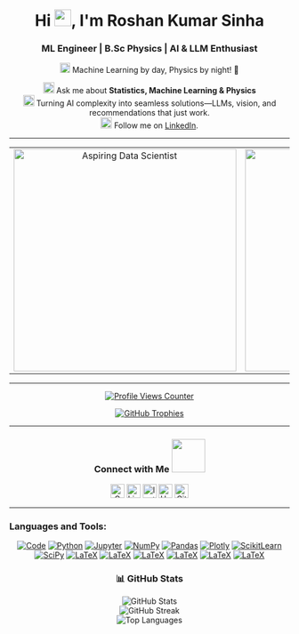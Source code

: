 <h1 align="center">Hi <img src="https://github.com/TheDudeThatCode/TheDudeThatCode/blob/master/Assets/Mario_Hello_Big.gif" width="30px">, I'm Roshan Kumar Sinha</h1> 
<h3 align="center">ML Engineer | B.Sc Physics | AI & LLM Enthusiast</h3> 

<p align="center">
  <img src="https://github.com/TheDudeThatCode/TheDudeThatCode/blob/master/Assets/Rocket.gif" width="18px"> Machine Learning by day, Physics by night! 🎯
</p>

<p align="center">
  <img alt="GIF" src="https://github.com/TheDudeThatCode/TheDudeThatCode/blob/master/Assets/Medal.gif" width="20px"> Ask me about <b>Statistics, Machine Learning & Physics</b><br>
  <img alt="GIF" src="https://github.com/TheDudeThatCode/TheDudeThatCode/blob/master/Assets/powerup.gif" width="20px"> Turning AI complexity into seamless solutions—LLMs, vision, and recommendations that just work.<br>
  <img alt="GIF" src="https://github.com/TheDudeThatCode/TheDudeThatCode/blob/master/Assets/gandalf_parrot.gif" width="20px"> Follow me on <a href="https://www.linkedin.com/in/roshan-sinha/">LinkedIn</a>.
</p>

---

<table align="center">
  <tr>
    <td align="center">
      <img alt="Aspiring Data Scientist" width="400" height="400" src="https://substackcdn.com/image/fetch/f_auto,q_auto:good,fl_progressive:steep/https%3A%2F%2Fsubstack-post-media.s3.amazonaws.com%2Fpublic%2Fimages%2Fe5658e59-9617-4ff8-bc76-880c9b3aa77f_722x472.gif">
    </td>
    <td align="center">
      <img src="https://github.com/TheDudeThatCode/TheDudeThatCode/blob/master/Assets/Mario_Gameplay.gif" alt="Mario Game" width="400" height="400">
    </td>
  </tr>
</table>

---

<p align="center">
  <a href="https://github.com/roshancharlie">
    <img src="https://komarev.com/ghpvc/?username=roshancharlie&color=blue&style=flat)" alt="Profile Views Counter" />
  </a>
</p>

<p align="center">
  <a href="https://github.com/ryo-ma/github-profile-trophy">
    <img src="https://github-profile-trophy.vercel.app/?username=roshancharlie&theme=onestar&no-frame=false&no-bg=true&margin-w=4" alt="GitHub Trophies" />
  </a>
</p>

---

<div align="center"> 
  <h3>Connect with Me <a href="https://gifyu.com/image/Zy2f"><img src="https://github.com/milaan9/milaan9/blob/main/Handshake.gif" width="60"></a></h3>
  <p>
    <a href="mailto:roshanguptark432@gmail.com" target="_blank"><img alt="Gmail" width="25px" src="https://github.com/TheDudeThatCode/TheDudeThatCode/blob/master/Assets/Gmail.svg"></a>
    <a href="https://www.linkedin.com/in/roshan-sinha/" target="_blank"><img alt="LinkedIn" width="25px" src="https://github.com/TheDudeThatCode/TheDudeThatCode/blob/master/Assets/Linkedin.svg"></a>
    <a href="https://www.instagram.com/roshan_the_constant/?hl=en" target="_blank"><img alt="Instagram" width="25px" src="https://github.com/TheDudeThatCode/TheDudeThatCode/blob/master/Assets/Instagram.svg"></a>
    <a href="https://www.hackerrank.com/roshanguptark432" target="_blank"><img alt="HackerRank" width="25px" src="https://github.com/TheDudeThatCode/TheDudeThatCode/blob/master/Assets/HackerRank.svg"></a>
    <a href="https://github.com/roshancharlie" target="_blank"><img src="https://cdn.svgporn.com/logos/github-icon.svg" alt="GitHub" width="25px"></a>
  </p>
</div>

---

<h3 align="left">Languages and Tools:</h3> 
<p align="center">
  <a href="https://github.com/roshancharlie?tab=repositories" target="_blank"><img alt="Code" src="https://img.shields.io/badge/-code-000000?style=flat-square&logo=Plex&logoColor=white"></a>
  <a href="https://github.com/roshancharlie?tab=repositories&language=python" target="_blank"><img alt="Python" src="https://img.shields.io/badge/Python-FFD43B?style=flat-square&logo=python&logoColor=darkgreen"></a>
  <a href="https://github.com/roshancharlie?tab=repositories&language=Jupyter%20Notebook" target="_blank"><img alt="Jupyter" src="https://img.shields.io/badge/Jupyter-F37626.svg?&style=flat-square&logo=Jupyter&logoColor=white"></a>
  <a href="https://github.com/roshancharlie/Python-Code" target="_blank"><img alt="NumPy" src="https://img.shields.io/badge/Numpy-777BB4?style=flat-square&logo=numpy&logoColor=white"></a>
  <a href="https://github.com/roshancharlie/Python-Code" target="_blank"><img alt="Pandas" src="https://img.shields.io/badge/Pandas-2C2D72?style=flat-square&logo=pandas&logoColor=white"></a>
  <a href="https://github.com/roshancharlie/Python-Code" target="_blank"><img alt="Plotly" src="https://img.shields.io/badge/Plotly-%233F4F75?style=flat-square&logo=plotly&logoColor=white"></a>
  <a href="https://github.com/roshancharlie/Machine-Learning-Practise-Project" target="_blank"><img alt="ScikitLearn" src="https://img.shields.io/badge/scikit_learn-F7931E?style=flat-square&logo=scikit-learn&logoColor=white"></a>
  <a href="https://github.com/roshancharlie/93_Python_Data_Analytics_Projects" target="_blank"><img alt="SciPy" src="https://img.shields.io/badge/SciPy-%230C55A5?style=flat-square&logo=scipy&logoColor=white"></a>
  <a href="https://github.com/roshancharlie?tab=repositories&language=TeX" target="_blank"><img alt="LaTeX" src="https://img.shields.io/badge/-LaTeX-008080?style=flat-square&logo=LaTeX&logoColor=white"></a>
  <a href="https://github.com/roshancharlie?tab=repositories&language=python" target="_blank"><img alt="LaTeX" src="https://img.shields.io/badge/-HuggingFace-FDEE21?style=for-the-badge&logo=HuggingFace&logoColor=black"></a>
  <a href="https://github.com/roshancharlie?tab=repositories&language=python" target="_blank"><img alt="LaTeX" src="https://img.shields.io/badge/PyTorch-EE4C2C?style=for-the-badge&logo=pytorch&logoColor=white"></a>
  <a href="https://github.com/roshancharlie?tab=repositories&language=python" target="_blank"><img alt="LaTeX" src="https://img.shields.io/badge/TensorFlow-FF6F00?style=for-the-badge&logo=tensorflow&logoColor=white"></a>
  <a href="https://github.com/roshancharlie?tab=repositories&language=python" target="_blank"><img alt="LaTeX" src="https://img.shields.io/badge/Docker-2CA5E0?style=for-the-badge&logo=docker&logoColor=white"></a>
  <a href="https://github.com/roshancharlie?tab=repositories&language=python" target="_blank"><img alt="LaTeX" src="https://img.shields.io/badge/fastapi-109989?style=for-the-badge&logo=FASTAPI&logoColor=white"></a>
</p>
<h3 align="center">📊 GitHub Stats</h3>
<p align="center">
  <img src="https://github-readme-stats.vercel.app/api?username=roshancharlie&theme=dark&hide_border=false&include_all_commits=false&count_private=true" alt="GitHub Stats"><br>
  <img src="https://github-readme-streak-stats.herokuapp.com/?user=roshancharlie&theme=dark&hide_border=false" alt="GitHub Streak"><br>
  <img src="https://github-readme-stats.vercel.app/api/top-langs/?username=roshancharlie&theme=dark&hide_border=false&include_all_commits=false&count_private=true&layout=compact" alt="Top Languages">
</p>
